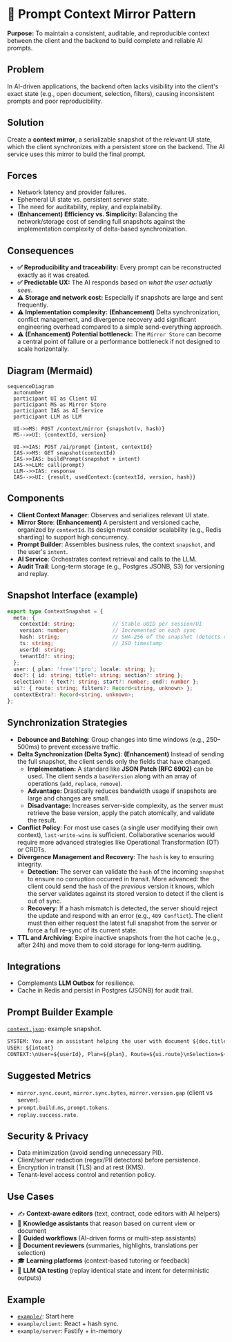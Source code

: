 # 🧩 Prompt Context Mirror Pattern

**Purpose:** To maintain a consistent, auditable, and reproducible context between the client and the backend to build complete and reliable AI prompts.

## Problem

In AI-driven applications, the backend often lacks visibility into the client's exact state (e.g., open document, selection, filters), causing inconsistent prompts and poor reproducibility.

## Solution

Create a **context mirror**, a serializable snapshot of the relevant UI state, which the client synchronizes with a persistent store on the backend. The AI service uses this mirror to build the final prompt.

## Forces

  * Network latency and provider failures.
  * Ephemeral UI state vs. persistent server state.
  * The need for auditability, replay, and explainability.
  * **(Enhancement)** **Efficiency vs. Simplicity:** Balancing the network/storage cost of sending full snapshots against the implementation complexity of delta-based synchronization.

## Consequences

* **✅ Reproducibility and traceability:** Every prompt can be reconstructed exactly as it was created.
* **✅ Predictable UX:** The AI responds based on *what the user actually sees*.
* **⚠️ Storage and network cost:** Especially if snapshots are large and sent frequently.
* **⚠️ Implementation complexity:** **(Enhancement)** Delta synchronization, conflict management, and divergence recovery add significant engineering overhead compared to a simple send-everything approach.
* **⚠️ (Enhancement) Potential bottleneck:** The `Mirror Store` can become a central point of failure or a performance bottleneck if not designed to scale horizontally.

## Diagram (Mermaid)

```mermaid
sequenceDiagram
  autonumber
  participant UI as Client UI
  participant MS as Mirror Store
  participant IAS as AI Service
  participant LLM as LLM

  UI->>MS: POST /context/mirror {snapshot(v, hash)}
  MS-->>UI: {contextId, version}

  UI->>IAS: POST /ai/prompt {intent, contextId}
  IAS->>MS: GET snapshot(contextId)
  IAS->>IAS: buildPrompt(snapshot + intent)
  IAS->>LLM: call(prompt)
  LLM-->>IAS: response
  IAS-->>UI: {result, usedContext:{contextId, version, hash}}
```

## Components

  * **Client Context Manager**: Observes and serializes relevant UI state.
  * **Mirror Store**: **(Enhancement)** A persistent and versioned cache, organized by `contextId`. Its design must consider scalability (e.g., Redis sharding) to support high concurrency.
  * **Prompt Builder**: Assembles business rules, the context `snapshot`, and the user's `intent`.
  * **AI Service**: Orchestrates context retrieval and calls to the LLM.
  * **Audit Trail**: Long-term storage (e.g., Postgres JSONB, S3) for versioning and replay.

## Snapshot Interface (example)

```ts
export type ContextSnapshot = {
  meta: {
    contextId: string;            // Stable UUID per session/UI
    version: number;              // Incremented on each sync
    hash: string;                 // SHA-256 of the snapshot (detects divergence)
    ts: string;                   // ISO timestamp
    userId: string;
    tenantId?: string;
  };
  user: { plan: 'free'|'pro'; locale: string; };
  doc?: { id: string; title?: string; section?: string };
  selection?: { text?: string; start?: number; end?: number };
  ui?: { route: string; filters?: Record<string, unknown> };
  contextExtra?: Record<string, unknown>;
};

```

## Synchronization Strategies

  * **Debounce and Batching**: Group changes into time windows (e.g., 250–500ms) to prevent excessive traffic.
  * **Delta Synchronization (Delta Sync)**: **(Enhancement)** Instead of sending the full snapshot, the client sends only the fields that have changed.
      * **Implementation:** A standard like **JSON Patch (RFC 6902)** can be used. The client sends a `baseVersion` along with an array of operations (`add`, `replace`, `remove`).
      * **Advantage:** Drastically reduces bandwidth usage if snapshots are large and changes are small.
      * **Disadvantage:** Increases server-side complexity, as the server must retrieve the base version, apply the patch atomically, and validate the result.
  * **Conflict Policy**: For most use cases (a single user modifying their own context), `last-write-wins` is sufficient. Collaborative scenarios would require more advanced strategies like Operational Transformation (OT) or CRDTs.
  * **Divergence Management and Recovery**: The `hash` is key to ensuring integrity.
      * **Detection:** The server can validate the `hash` of the incoming `snapshot` to ensure no corruption occurred in transit. More advanced: the client could send the `hash` of the *previous* version it knows, which the server validates against its stored version to detect if the client is out of sync.
      * **Recovery:** If a hash mismatch is detected, the server should reject the update and respond with an error (e.g., `409 Conflict`). The client must then either request the latest full snapshot from the server or force a full re-sync of its current state.
  * **TTL and Archiving**: Expire inactive snapshots from the hot cache (e.g., after 24h) and move them to cold storage for long-term auditing.

## Integrations
* Complements **LLM Outbox** for resilience.
* Cache in Redis and persist in Postgres (JSONB) for audit trail.

## Prompt Builder Example
[`context.json`](./context.json): example snapshot.
```txt
SYSTEM: You are an assistant helping the user with document ${doc.title}.
USER: ${intent}
CONTEXT:\nUser=${userId}, Plan=${plan}, Route=${ui.route}\nSelection=${selection.text}
```

## Suggested Metrics
* `mirror.sync.count`, `mirror.sync.bytes`, `mirror.version.gap` (client vs server).
* `prompt.build.ms`, `prompt.tokens`.
* `replay.success.rate`.

## Security & Privacy
* Data minimization (avoid sending unnecessary PII).
* Client/server redaction (regex/PII detectors) before persistence.
* Encryption in transit (TLS) and at rest (KMS).
* Tenant-level access control and retention policy.

## Use Cases
* ✍️ **Context-aware editors** (text, contract, code editors with AI helpers)
* 🧠 **Knowledge assistants** that reason based on current view or document
* 🧭 **Guided workflows** (AI-driven forms or multi-step assistants)
* 📄 **Document reviewers** (summaries, highlights, translations per selection)
* 🎓 **Learning platforms** (context-based tutoring or feedback)
* 🧱 **LLM QA testing** (replay identical state and intent for deterministic outputs)

## Example
* [`example/`](./example/README.md): Start here
* `example/client`: React + hash sync.
* `example/server`: Fastify + in-memory
